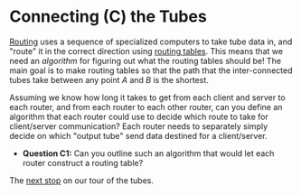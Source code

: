 # Connecting (C) the Tubes

[Routing](https://en.wikipedia.org/wiki/Routing) uses a sequence of specialized computers to take tube data in, and "route" it in the correct direction using [routing tables](https://en.wikipedia.org/wiki/Routing_table).
This means that we need an *algorithm* for figuring out what the routing tables should be!
The main goal is to make routing tables so that the path that the inter-connected tubes take between any point *A* and *B* is the shortest.

Assuming we know how long it takes to get from each client and server to each router, and from each router to each other router, can you define an algorithm that each router could use to decide which route to take for client/server communication?
Each router needs to separately simply decide on which "output tube" send data destined for a client/server.

- **Question C1:** Can you outline such an algorithm that would let each router construct a routing table?

The [next stop](./e.md) on our tour of the tubes.
